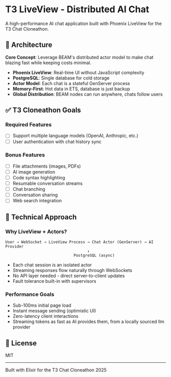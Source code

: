 # T3 LiveView - Distributed AI Chat

A high-performance AI chat application built with Phoenix LiveView for the T3 Chat Cloneathon.

## 🚀 Architecture

**Core Concept**: Leverage BEAM's distributed actor model to make chat blazing fast while keeping costs minimal.

- **Phoenix LiveView**: Real-time UI without JavaScript complexity
- **PostgreSQL**: Single database for cold storage
- **Actor Model**: Each chat is a stateful GenServer process
- **Memory-First**: Hot data in ETS, database is just backup
- **Global Distribution**: BEAM nodes can run anywhere, chats follow users

## ✅ T3 Cloneathon Goals

### Required Features
- [ ] Support multiple language models (OpenAI, Anthropic, etc.)
- [ ] User authentication with chat history sync

### Bonus Features
- [ ] File attachments (images, PDFs)
- [ ] AI image generation
- [ ] Code syntax highlighting
- [ ] Resumable conversation streams
- [ ] Chat branching
- [ ] Conversation sharing
- [ ] Web search integration

## 🎯 Technical Approach

### Why LiveView + Actors?
```
User → WebSocket → LiveView Process → Chat Actor (GenServer) → AI Provider
                                    ↓
                              PostgreSQL (async)
```

- Each chat session is an isolated actor
- Streaming responses flow naturally through WebSockets
- No API layer needed - direct server-to-client updates
- Fault tolerance built-in with supervisors

### Performance Goals
- Sub-100ms initial page load
- Instant message sending (optimistic UI)
- Zero-latency client interactions
- Streaming tokens as fast as AI provides them, from a locally sourced llm provider

## 📜 License

MIT

---

Built with Elixir for the T3 Chat Cloneathon 2025